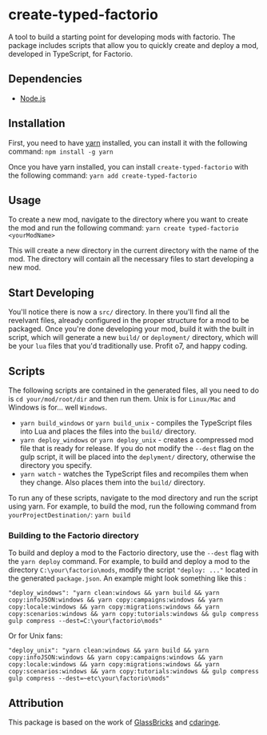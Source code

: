 
# create-typed-factorio

A tool to build a starting point for developing mods with factorio. The package includes scripts that allow you to quickly create and deploy a mod, developed in TypeScript, for Factorio.

## Dependencies
- [Node.js](https://nodejs.org/en/)

## Installation
First, you need to have [yarn](https://yarnpkg.com/getting-started/install) installed, you can install it with the following command:
`npm install -g yarn` 

Once you have yarn installed, you can install `create-typed-factorio` with the following command:
`yarn add create-typed-factorio` 

## Usage
To create a new mod, navigate to the directory where you want to create the mod and run the following command:
`yarn create typed-factorio <yourModName>` 

This will create a new directory in the current directory with the name of the mod. The directory will contain all the necessary files to start developing a new mod.

## Start Developing
You'll notice there is now a `src/` directory. In there you'll find all the revelvant files, already configured in the proper structure for a mod to be packaged. Once you're done developing your mod, build it with the built in script, which will generate a new `build/` or `deployment/` directory, which will be your `lua` files that you'd traditionally use. Profit o7, and happy coding. 

## Scripts
The following scripts are contained in the generated files, all you need to do is `cd your/mod/root/dir` and then run them. Unix is for `Linux/Mac` and Windows is for... well `Windows`.

-   `yarn build_windows` or `yarn build_unix` - compiles the TypeScript files into Lua and places the files into the `build/` directory.
-   `yarn deploy_windows` or `yarn deploy_unix` - creates a compressed mod file that is ready for release. If you do not modify the `--dest` flag on the gulp script, it will be placed into the `deplyment/` directory, otherwise the directory you specify.
-   `yarn watch` - watches the TypeScript files and recompiles them when they change. Also places them into the `build/` directory. 

To run any of these scripts, navigate to the mod directory and run the script using yarn. For example, to build the mod, run the following command from `yourProjectDestination/`:
`yarn build` 

### Building to the Factorio directory
To build and deploy a mod to the Factorio directory, use the `--dest` flag with the `yarn deploy` command. For example, to build and deploy a mod to the directory `C:\your\factorio\mods`, modify the script `"deploy: ..."` located in the generated `package.json`. An example might look something like this :

`"deploy_windows": "yarn clean:windows && yarn build && yarn copy:infoJSON:windows && yarn copy:campaigns:windows && yarn copy:locale:windows && yarn copy:migrations:windows && yarn copy:scenarios:windows && yarn copy:tutorials:windows && gulp compress gulp compress --dest=C:\your\factorio\mods"` 

Or for Unix fans:

`"deploy_unix": "yarn clean:windows && yarn build && yarn copy:infoJSON:windows && yarn copy:campaigns:windows && yarn copy:locale:windows && yarn copy:migrations:windows && yarn copy:scenarios:windows && yarn copy:tutorials:windows && gulp compress gulp compress --dest=~etc\your\factorio\mods"` 

## Attribution
This package is based on the work of [GlassBricks](https://github.com/GlassBricks/typed-factorio) and [cdaringe](https://github.com/cdaringe/create-factorio-mod/).
